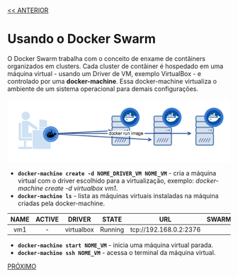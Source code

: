 [<< ANTERIOR](https://github.com/pvreboucas/docker-swarm-orquestrador/tree/aula-01/aulas)

# Usando o Docker Swarm

O Docker Swarm trabalha com o conceito de enxame de contâiners organizados em clusters. 
Cada cluster de contâiner é hospedado em uma máquina virtual - usando um Driver de VM, exemplo VirtualBox - e controlado por uma **docker-machine**.
Essa docker-machine virtualiza o ambiente de um sistema operacional para demais configurações.

![01](https://github.com/pvreboucas/docker-swarm-orquestrador/blob/aula-01/aulas/imagens/docker-machine.png)


* __```docker-machine create -d NOME_DRIVER_VM NOME_VM```__ - cria a máquina virtual com o driver escolhido para a virtualização, exemplo: *docker-machine create -d virtualbox vm1*.   
* __```docker-machine ls```__ - lista as máquinas virtuais instaladas na máquina criadas pela docker-machine.

| NAME         |    ACTIVE    |    DRIVER    |    STATE     |     URL                |     SWARM    |     DOCKER   |       ERRORS |
| :----------: | :----------: | :----------: | :----------: | :--------------------: | :----------: | :----------: | :----------: |
| vm1          |      -       |  virtualbox  |   Running    | tcp://192.168.0.2:2376 |              |   v19.03.3   |              |

* __```docker-machine start NOME_VM```__ - inicia uma máquina virtual parada.
* __```docker-machine ssh NOME_VM```__ - acessa o terminal da máquina virtual.


[PRÓXIMO]()
